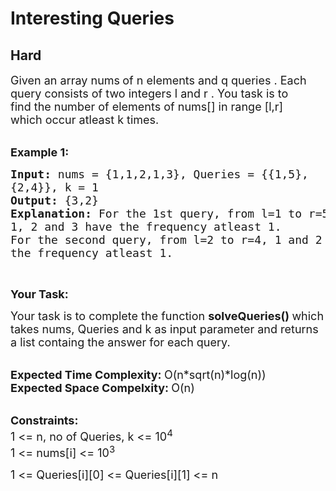 # Interesting Queries
## Hard 
<div class="problem-statement">
                <p></p><p><span style="font-size:18px">Given an array nums<strong>&nbsp;</strong>of n&nbsp;elements and q queries . Each query consists of two integers l and r .&nbsp;You task is to find&nbsp;the number of elements of nums[]&nbsp;in range [l,r] which&nbsp;occur atleast k&nbsp;times.</span><br>
&nbsp;</p>

<p><span style="font-size:18px"><strong>Example 1:</strong></span></p>

<pre><span style="font-size:18px"><strong>Input: </strong>nums = {1,1,2,1,3}, Queries = {{1,5},
{2,4}}, k = 1
<strong>Output: </strong>{3,2}
<strong>Explanation: </strong>For the 1st query, from l=1 to r=5
1, 2 and 3 have the frequency atleast 1.
For the second query, from l=2 to r=4, 1 and 2 have 
the frequency atleast 1.</span>
</pre>

<p>&nbsp;</p>

<p><span style="font-size:18px"><strong>Your Task:</strong></span></p>

<p><span style="font-size:18px">Your task is to complete the function&nbsp;<strong>solveQueries()&nbsp;</strong>which takes nums, Queries and k as input parameter and returns a list containg the answer for each query.</span><br>
&nbsp;</p>

<p><span style="font-size:18px"><strong>Expected Time Complexity:&nbsp;</strong>O(n*sqrt(n)*log(n))<br>
<strong>Expected Space Compelxity:&nbsp;</strong>O(n)</span><br>
&nbsp;</p>

<p><span style="font-size:18px"><strong>Constraints:</strong><br>
1 &lt;= n, no of Queries, k &lt;= 10<sup>4</sup><br>
1 &lt;= nums[i] &lt;= 10<sup>3</sup></span></p>

<p><span style="font-size:18px">1 &lt;= Queries[i][0] &lt;= Queries[i][1] &lt;= n</span></p>
 <p></p>
            </div>